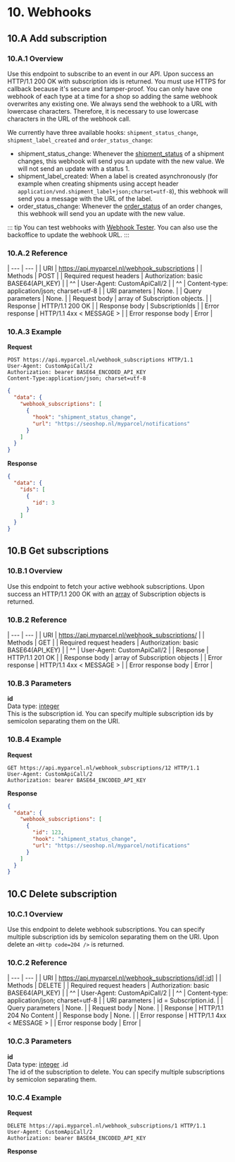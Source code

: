 # 10. Webhooks

## 10.A Add subscription

### 10.A.1 Overview

Use this endpoint to subscribe to an event in our API. Upon success
an HTTP/1.1 200 OK with subscription ids is returned. You must use HTTPS for
callback because it's secure and tamper-proof. You can only have one webhook of
each type at a time for a shop so adding the same webhook overwrites any
existing one. We always send the webhook to a URL with lowercase characters.
Therefore, it is necessary to use lowercase characters in the URL of the webhook
call.

We currently have three available hooks: `shipment_status_change`, `shipment_label_created` and `order_status_change`:

- shipment_status_change: Whenever the [shipment_status] of a shipment changes, this webhook will send you an update with the new value. We will not send an update with a status 1.
- shipment_label_created: When a label is created asynchronously (for example when <ApiLink to="6_B_2">creating shipments</ApiLink> using accept header `application/vnd.shipment_label+json;charset=utf-8`), this webhook will send you a message with the URL of the label.
- order_status_change: Whenever the [order_status] of an order changes, this webhook will send you an update with the new value.

::: tip
You can test webhooks with [Webhook Tester](https://webhook.site/). You can also use the backoffice to update the webhook URL.
:::

### 10.A.2 Reference

| --- | --- |
| URI | https://api.myparcel.nl/webhook_subscriptions |
| Methods | POST |
| Required request headers | Authorization: basic BASE64(API_KEY) |
| ^^ | User-Agent: CustomApiCall/2 |
| ^^ | Content-type: application/json; charset=utf-8 |
| URI parameters | None. |
| Query parameters | None. |
| Request body | array of Subscription objects. |
| Response | HTTP/1.1 200 OK |
| Response body | SubscriptionIds |
| Error response | HTTP/1.1 4xx < MESSAGE > |
| Error response body | Error |

### 10.A.3 Example

**Request**

```
POST https://api.myparcel.nl/webhook_subscriptions HTTP/1.1
User-Agent: CustomApiCall/2
Authorization: bearer BASE64_ENCODED_API_KEY
Content-Type:application/json; charset=utf-8
```

```json
{
  "data": {
    "webhook_subscriptions": [
      {
        "hook": "shipment_status_change",
        "url": "https://seoshop.nl/myparcel/notifications"
      }
    ]
  }
}
```

**Response**

<Http code="200" />

```json
{
  "data": {
    "ids": [
      {
        "id": 3
      }
    ]
  }
}
```

## 10.B Get subscriptions

### 10.B.1 Overview

Use this endpoint to fetch your active webhook subscriptions. Upon success an HTTP/1.1 200 OK with an [array] of <ApiLink to="11_A">Subscription</ApiLink> objects is returned.

### 10.B.2 Reference

| --- | --- |
| URI | https://api.myparcel.nl/webhook_subscriptions/ |
| Methods | GET |
| Required request headers | Authorization: basic BASE64(API_KEY) |
| ^^ | User-Agent: CustomApiCall/2 |
| Response | HTTP/1.1 201 OK |
| Response body | array of Subscription objects |
| Error response | HTTP/1.1 4xx < MESSAGE > |
| Error response body | Error |

### 10.B.3 Parameters

**id**  
Data type: [integer]  
This is the subscription id. You can specify multiple subscription ids by semicolon separating them on the URI.

### 10.B.4 Example

**Request**

```
GET https://api.myparcel.nl/webhook_subscriptions/12 HTTP/1.1
User-Agent: CustomApiCall/2
Authorization: bearer BASE64_ENCODED_API_KEY
```

**Response**

<Http code="200" />

```json
{
  "data": {
    "webhook_subscriptions": [
      {
        "id": 123,
        "hook": "shipment_status_change",
        "url": "https://seoshop.nl/myparcel/notifications"
      }
    ]
  }
}
```

## 10.C Delete subscription

### 10.C.1 Overview

Use this endpoint to delete webhook subscriptions. You can specify multiple subscription ids by semicolon separating them on the URI. Upon delete an `<Http code=204 />` is returned.

### 10.C.2 Reference

| --- | --- |
| URI | https://api.myparcel.nl/webhook_subscriptions/id[;id] |
| Methods | DELETE |
| Required request headers | Authorization: basic BASE64(API_KEY) |
| ^^ | User-Agent: CustomApiCall/2 |
| ^^ | Content-type: application/json; charset=utf-8 |
| URI parameters | id = Subscription.id. |
| Query parameters | None. |
| Request body | None. |
| Response | HTTP/1.1 204 No Content |
| Response body | None. |
| Error response | HTTP/1.1 4xx < MESSAGE > |
| Error response body | Error |

### 10.C.3 Parameters

**id**  
Data type: [integer] .id  
The id of the subscription to delete. You can specify multiple subscriptions by semicolon separating them.

### 10.C.4 Example

**Request**

```
DELETE https://api.myparcel.nl/webhook_subscriptions/1 HTTP/1.1
User-Agent: CustomApiCall/2
Authorization: bearer BASE64_ENCODED_API_KEY
```

**Response**
<Http code="204" />

[Webhook]: /api-reference/04.data-types.html#webhook
[array]: /api-reference/04.data-types.html#array
[boolean]: /api-reference/04.data-types.html#boolean
[carrier]: /api-reference/04.data-types.html#carrier
[coordinates]: /api-reference/04.data-types.html#coordinates
[country_code]: /api-reference/04.data-types.html#country-code
[currency]: /api-reference/04.data-types.html#currency
[date]: /api-reference/04.data-types.html#date
[delivery_type]: /api-reference/04.data-types.html#delivery-type
[description]: /api-reference/04.data-types.html#description
[eori_number]: /api-reference/04.data-types.html#eori-number
[float]: /api-reference/04.data-types.html#float
[integer]: /api-reference/04.data-types.html#integer
[isic_code]: /api-reference/04.data-types.html#isic-code
[label_position]: /api-reference/04.data-types.html#label-position
[main]: /api-reference/04.data-types.html#main
[month_digit]: /api-reference/04.data-types.html#month-digit
[order_status]: /api-reference/04.data-types.html#order-status
[package_contents]: /api-reference/04.data-types.html#package-contents
[package_type]: /api-reference/04.data-types.html#package-type
[paper_size]: /api-reference/04.data-types.html#paper-size
[platform]: /api-reference/04.data-types.html#platform
[price]: /api-reference/04.data-types.html#price
[shipment_status]: /api-reference/04.data-types.html#shipment-status
[sort_order]: /api-reference/04.data-types.html#sort-order
[string]: /api-reference/04.data-types.html#string
[text]: /api-reference/04.data-types.html#text
[time]: /api-reference/04.data-types.html#time
[timestamp]: /api-reference/04.data-types.html#timestamp
[vat_number]: /api-reference/04.data-types.html#vat-number
[weekday_digit]: /api-reference/04.data-types.html#weekday-digit
[weekday_string]: /api-reference/04.data-types.html#weekday-string
